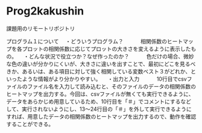 # Prog2kakushin
課題用のリモートリポジトリ

プログラム１について
　・どういうプログラム？
　　　相関係数のヒートマップを各プロットの相関係数に応じてプロットの大きさを変えるように表示したもの。
　・どんな状況で役立つか？なぜ作ったのか？
　　　色だけの場合、微妙な色の違いが分かりにくいが、大きさに違いを出すことで、最初にどこを見るべきか、あるいは、ある項目に対して強く相関している変数ベスト３がどれか、といったような情報がより分かりやすい。
　・出力と入力
　　　10行目でcsvファイルのファイル名を入力して読み込むと、そのファイルのデータの相関係数のヒートマップを出力する。今回は、csvファイルが無くても実行できるように、データをあらかじめ用意しているため、10行目を「＃」でコメントにするなどして、実行されないようにし、13～24行目の「＃」を外して実行できるようにすれば、用意したデータの相関係数のヒートマップを出力するので、動作を確認することができる。
